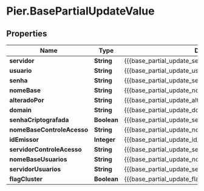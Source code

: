 # Pier.BasePartialUpdateValue

## Properties
Name | Type | Description | Notes
------------ | ------------- | ------------- | -------------
**servidor** | **String** | {{{base_partial_update_servidor_value}}} | 
**usuario** | **String** | {{{base_partial_update_usuario_value}}} | 
**senha** | **String** | {{{base_partial_update_senha_value}}} | 
**nomeBase** | **String** | {{{base_partial_update_nome_base_value}}} | 
**alteradoPor** | **String** | {{{base_partial_update_alterado_por_value}}} | 
**domain** | **String** | {{{base_partial_update_domain_value}}} | [optional] 
**senhaCriptografada** | **Boolean** | {{{base_partial_update_senha_criptografada_value}}} | 
**nomeBaseControleAcesso** | **String** | {{{base_partial_update_nome_base_controle_acesso_value}}} | 
**idEmissor** | **Integer** | {{{base_partial_update_id_emissor_value}}} | [optional] 
**servidorControleAcesso** | **String** | {{{base_partial_update_servidor_controle_acesso_value}}} | 
**nomeBaseUsuarios** | **String** | {{{base_partial_update_nome_base_usuarios_value}}} | 
**servidorUsuarios** | **String** | {{{base_partial_update_servidor_usuarios_value}}} | 
**flagCluster** | **Boolean** | {{{base_partial_update_flag_cluster_value}}} | 


